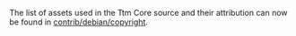 The list of assets used in the Ttm Core source and their attribution can now be found in [contrib/debian/copyright](../contrib/debian/copyright).
